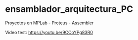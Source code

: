 # ensamblador_arquitectura_PC
Proyectos en MPLab - Proteus - Assembler

Video test: https://youtu.be/9CCoYPg83R0
